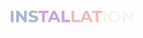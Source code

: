 <img src="https://raw.githubusercontent.com/mahadishaikat/Image-Repo/refs/heads/main/images/1st%20df.gif" width="200"/>
